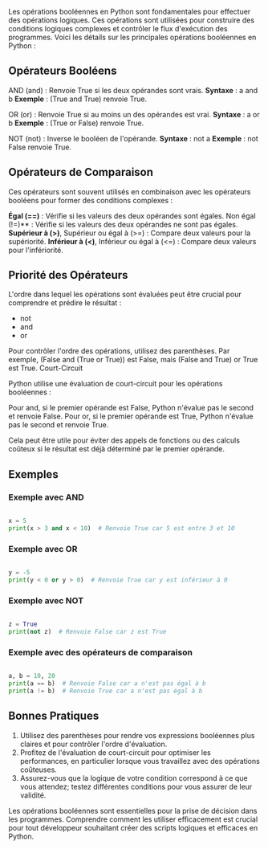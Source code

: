 Les opérations booléennes en Python sont fondamentales pour effectuer des opérations logiques. Ces opérations sont utilisées pour construire des conditions logiques complexes et contrôler le flux d'exécution des programmes. Voici les détails sur les principales opérations booléennes en Python :

## Opérateurs Booléens

AND (and) : Renvoie True si les deux opérandes sont vrais.
    **Syntaxe** : a and b
    **Exemple** : (True and True) renvoie True.

OR (or) : Renvoie True si au moins un des opérandes est vrai.
    **Syntaxe** : a or b
    **Exemple** : (True or False) renvoie True.

NOT (not) : Inverse le booléen de l'opérande.
    **Syntaxe** : not a
    **Exemple** : not False renvoie True.

## Opérateurs de Comparaison

Ces opérateurs sont souvent utilisés en combinaison avec les opérateurs booléens pour former des conditions complexes :

**Égal (==)** : Vérifie si les valeurs des deux opérandes sont égales.
Non égal (!=)** : Vérifie si les valeurs des deux opérandes ne sont pas égales.
**Supérieur à (>)**, Supérieur ou égal à (>=) : Compare deux valeurs pour la supériorité.
**Inférieur à (<)**, Inférieur ou égal à (<=) : Compare deux valeurs pour l'infériorité.

## Priorité des Opérateurs

L'ordre dans lequel les opérations sont évaluées peut être crucial pour comprendre et prédire le résultat :

- not
- and
- or

Pour contrôler l'ordre des opérations, utilisez des parenthèses. Par exemple, (False and (True or True)) est False, mais (False and True) or True est True.
Court-Circuit

Python utilise une évaluation de court-circuit pour les opérations booléennes :

Pour and, si le premier opérande est False, Python n'évalue pas le second et renvoie False.
Pour or, si le premier opérande est True, Python n'évalue pas le second et renvoie True.

Cela peut être utile pour éviter des appels de fonctions ou des calculs coûteux si le résultat est déjà déterminé par le premier opérande.


## Exemples

### Exemple avec AND
```python

x = 5
print(x > 3 and x < 10)  # Renvoie True car 5 est entre 3 et 10
```
### Exemple avec OR
```python

y = -5
print(y < 0 or y > 0)  # Renvoie True car y est inférieur à 0
```
### Exemple avec NOT
```python

z = True
print(not z)  # Renvoie False car z est True
```
### Exemple avec des opérateurs de comparaison
```python

a, b = 10, 20
print(a == b)  # Renvoie False car a n'est pas égal à b
print(a != b)  # Renvoie True car a n'est pas égal à b
```
## Bonnes Pratiques

1. Utilisez des parenthèses pour rendre vos expressions booléennes plus claires et pour contrôler l'ordre d'évaluation.
1. Profitez de l'évaluation de court-circuit pour optimiser les performances, en particulier lorsque vous travaillez avec des opérations coûteuses.
1. Assurez-vous que la logique de votre condition correspond à ce que vous attendez; testez différentes conditions pour vous assurer de leur validité.

Les opérations booléennes sont essentielles pour la prise de décision dans les programmes. Comprendre comment les utiliser efficacement est crucial pour tout développeur souhaitant créer des scripts logiques et efficaces en Python.